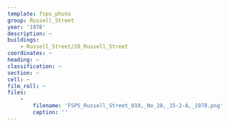 ```yaml
---
template: fsps_photo
group: Russell_Street
year: '1978'
description: ~
buildings:
    - Russell_Street/28_Russell_Street
coordinates: ~
heading: ~
classification: ~
section: ~
cell: ~
film_roll: ~
files:
    -
        filename: 'FSPS_Russell_Street_019,_No_28,_15-2-A,_1978.png'
        caption: ''
---
```

